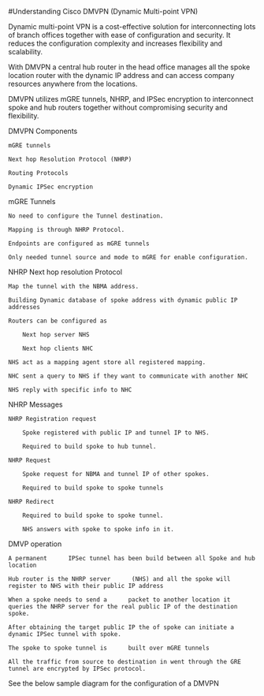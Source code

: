 #Understanding Cisco DMVPN (Dynamic Multi-point VPN)

Dynamic multi-point VPN is a cost-effective solution for interconnecting lots of branch offices together with ease of configuration and security. 
It reduces the configuration complexity and increases flexibility and scalability.

With DMVPN a central hub router in the head office manages all the spoke location router with the dynamic IP address and can access company 
resources anywhere from the locations.

DMVPN utilizes mGRE tunnels, NHRP, and IPSec encryption to interconnect spoke and hub routers together without compromising security and 
flexibility.

DMVPN Components

    mGRE tunnels

    Next hop Resolution Protocol (NHRP)

    Routing Protocols

    Dynamic IPSec encryption

mGRE Tunnels

    No need to configure the Tunnel destination.

    Mapping is through NHRP Protocol.

    Endpoints are configured as mGRE tunnels

    Only needed tunnel source and mode to mGRE for enable configuration.

NHRP Next hop resolution Protocol

    Map the tunnel with the NBMA address.

    Building Dynamic database of spoke address with dynamic public IP addresses

    Routers can be configured as 

		Next hop server NHS

		Next hop clients NHC

    NHS act as a mapping agent store all registered mapping.

    NHC sent a query to NHS if they want to communicate with another NHC

    NHS reply with specific info to NHC

NHRP Messages

    NHRP Registration request

		Spoke registered with public IP and tunnel IP to NHS.

		Required to build spoke to hub tunnel.

    NHRP Request

		Spoke request for NBMA and tunnel IP of other spokes.

		Required to build spoke to spoke tunnels

    NHRP Redirect

		Required to build spoke to spoke tunnel.

		NHS answers with spoke to spoke info in it.

 

DMVP operation

 

    A permanent      IPSec tunnel has been build between all Spoke and hub location

    Hub router is the NHRP server      (NHS) and all the spoke will register to NHS with their public IP address

    When a spoke needs to send a      packet to another location it queries the NHRP server for the real public IP of the destination spoke.

    After obtaining the target public IP the of spoke can initiate a dynamic IPSec tunnel with spoke.

    The spoke to spoke tunnel is      built over mGRE tunnels

    All the traffic from source to destination in went through the GRE tunnel are encrypted by IPSec protocol.

See the below sample diagram for the configuration of a DMVPN
